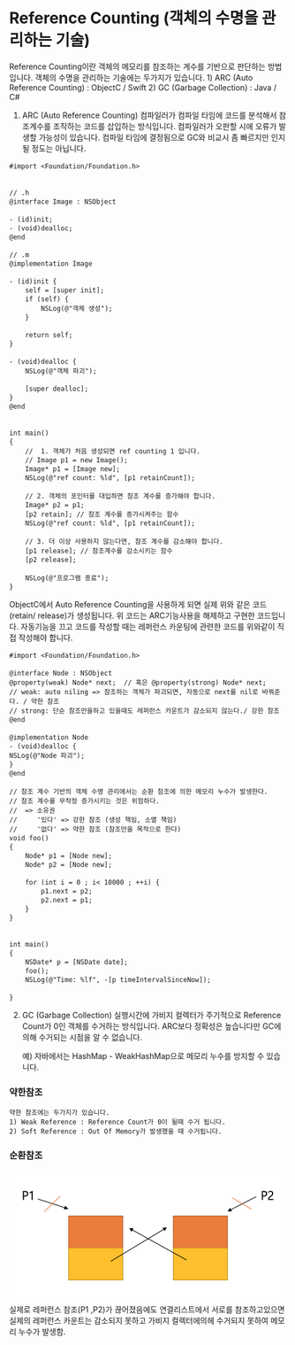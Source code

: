 # Reference Counting (객체의 수명을 관리하는 기술)
Reference Counting이란 객체의 메모리를 참조하는 계수를 기반으로 판단하는 방법입니다.
객체의 수명을 관리하는 기술에는 두가지가 있습니다.
	1) ARC (Auto Reference Counting) : ObjectC / Swift 
	2) GC (Garbage Collection) : Java / C#

1) ARC (Auto Reference Counting)
	컴파일러가 컴파일 타임에 코드를 분석해서 참조계수를 조작하는 코드를 삽입하는 방식입니다.
	컴파일러가 오판할 시에 오류가 발생할 가능성이 있습니다. 컴파일 타임에 결정됨으로 GC와 비교시 좀 빠르지만 인지될 정도는 아닙니다.
``` objc
#import <Foundation/Foundation.h>


// .h
@interface Image : NSObject

- (id)init;
- (void)dealloc;
@end

// .m
@implementation Image

- (id)init {
	self = [super init];
	if (self) {
		NSLog(@"객체 생성");
	}

	return self;
}

- (void)dealloc {
	NSLog(@"객체 파괴");

	[super dealloc];
}
@end


int main()
{
	//  1. 객체가 처음 생성되면 ref counting 1 입니다.
	// Image p1 = new Image();
	Image* p1 = [Image new];
	NSLog(@"ref count: %ld", [p1 retainCount]);

	// 2. 객체의 포인터를 대입하면 참조 계수를 증가해야 합니다.
	Image* p2 = p1;
	[p2 retain]; // 참조 계수를 증가시켜주는 함수
	NSLog(@"ref count: %ld", [p1 retainCount]);

	// 3. 더 이상 사용하지 않는다면, 참조 계수를 감소해야 합니다.
	[p1 release]; // 참조계수를 감소시키는 함수
	[p2 release];

	NSLog(@"프로그램 종료");
}

```
ObjectC에서 Auto Reference Counting을 사용하게 되면 실제 위와 같은 코드(retain/ release)가 생성됩니다.
위 코드는 ARC기능사용을 해제하고 구현한 코드입니다. 자동기능을 끄고 코드를 작성할 때는 레퍼런스 카운팅에 관련한 코드를 위와같이 직접 작성해야 합니다.

``` objc
#import <Foundation/Foundation.h>

@interface Node : NSObject
@property(weak) Node* next;  // 혹은 @property(strong) Node* next;
// weak: auto niling => 참조하는 객체가 파괴되면, 자동으로 next를 nil로 바꿔준다. / 약한 참조
// strong: 단순 참조만을하고 있을때도 레퍼런스 카운트가 감소되지 않는다./ 강한 참조
@end

@implementation Node
- (void)dealloc {
NSLog(@"Node 파괴");
}
@end

// 참조 계수 기반의 객체 수명 관리에서는 순환 참조에 의한 메모리 누수가 발생한다.
// 참조 계수를 무작정 증가시키는 것은 위험하다.
//  => 소유권
//     '있다' => 강한 참조 (생성 책임, 소멸 책임)
//     '없다' => 약한 참조 (참조만을 목적으로 한다)
void foo()
{
	Node* p1 = [Node new];
	Node* p2 = [Node new];

	for (int i = 0 ; i< 10000 ; ++i) {
		p1.next = p2;
		p2.next = p1;
	}
}


int main()
{
	NSDate* p = [NSDate date];
	foo();
	NSLog(@"Time: %lf", -[p timeIntervalSinceNow]);

}
```

2) GC (Garbage Collection)
	실행시간에 가비지 컬렉터가 주기적으로 Reference Count가 0인 객체를 수거하는 방식입니다. 
	ARC보다 정확성은 높습니다만 GC에 의해 수거되는 시점을 알 수 없습니다.

	예) 자바에서는 HashMap - WeakHashMap으로 메모리 누수를 방지할 수 있습니다. 

### 약한참조
	약한 참조에는 두가지가 있습니다.
	1) Weak Reference : Reference Count가 0이 될때 수거 됩니다.
	2) Soft Reference : Out Of Memory가 발생했을 때 수거됩니다. 

### 순환참조
![Circular reference](../images/circular_reference.png)
	실제로 레퍼런스 참조(P1 ,P2)가 끊어졌음에도 연결리스트에서 서로를 참조하고있으면 실제의 레퍼런스 카운트는 감소되지 못하고 가비지 컬렉터에의헤 수거되지 못하여 메모리 누수가 발생함.
